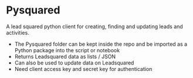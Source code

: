 # Pysquared
A lead squared python client for creating, finding and updating leads and activities.

- The Pysquared folder can be kept inside the repo and be imported as a Python package into the script or notebook
- Returns Leadsquared data as lists / JSON
- Can also be used to update data on Leadsquared
- Need client access key and secret key for authentication
